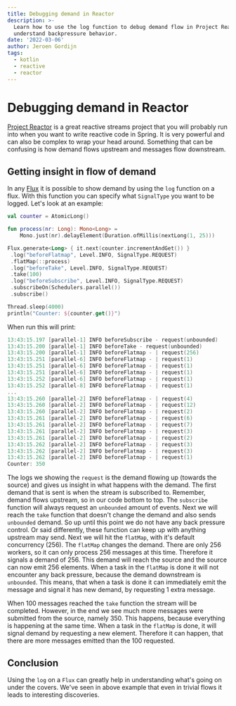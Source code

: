 ```yaml
---
title: Debugging demand in Reactor
description: >-
  Learn how to use the log function to debug demand flow in Project Reactor and
  understand backpressure behavior.
date: '2022-03-06'
author: Jeroen Gordijn
tags:
  - kotlin
  - reactive
  - reactor
---
```

# Debugging demand in Reactor

[Project Reactor](https://projectreactor.io/) is a great reactive streams project that you will probably run into when you want to write reactive code in Spring. It is very powerful and can also be complex to wrap your head around. Something that can be confusing is how demand flows upstream and messages flow downstream.

## Getting insight in flow of demand

In any [Flux](https://projectreactor.io/docs/core/release/api/reactor/core/publisher/Flux.html) it is possible to show demand by using the `log` function on a flux. With this function you can specify what `SignalType` you want to be logged. Let's look at an example:

```kotlin
val counter = AtomicLong()  

fun process(nr: Long): Mono<Long> =  
    Mono.just(nr).delayElement(Duration.ofMillis(nextLong(1, 25)))  

Flux.generate<Long> { it.next(counter.incrementAndGet()) }  
 .log("beforeFlatmap", Level.INFO, SignalType.REQUEST)  
 .flatMap(::process)  
 .log("beforeTake", Level.INFO, SignalType.REQUEST)  
 .take(100)  
 .log("beforeSubscribe", Level.INFO, SignalType.REQUEST)  
 .subscribeOn(Schedulers.parallel())  
 .subscribe()  

Thread.sleep(4000)  
println("Counter: ${counter.get()}")
```

When run this will print:

```kotlin
13:43:15.197 [parallel-1] INFO beforeSubscribe - request(unbounded)
13:43:15.200 [parallel-1] INFO beforeTake - request(unbounded)
13:43:15.200 [parallel-1] INFO beforeFlatmap - | request(256)
13:43:15.251 [parallel-6] INFO beforeFlatmap - | request(1)
13:43:15.251 [parallel-6] INFO beforeFlatmap - | request(1)
13:43:15.251 [parallel-6] INFO beforeFlatmap - | request(1)
13:43:15.252 [parallel-6] INFO beforeFlatmap - | request(1)
13:43:15.252 [parallel-8] INFO beforeFlatmap - | request(1)
...
13:43:15.260 [parallel-2] INFO beforeFlatmap - | request(4)
13:43:15.260 [parallel-2] INFO beforeFlatmap - | request(12)
13:43:15.260 [parallel-2] INFO beforeFlatmap - | request(2)
13:43:15.261 [parallel-2] INFO beforeFlatmap - | request(6)
13:43:15.261 [parallel-2] INFO beforeFlatmap - | request(7)
13:43:15.261 [parallel-2] INFO beforeFlatmap - | request(3)
13:43:15.261 [parallel-2] INFO beforeFlatmap - | request(2)
13:43:15.262 [parallel-2] INFO beforeFlatmap - | request(3)
13:43:15.262 [parallel-2] INFO beforeFlatmap - | request(3)
13:43:15.262 [parallel-2] INFO beforeFlatmap - | request(1)
Counter: 350
```

The logs we showing the `request` is the demand flowing up (towards the source) and gives us insight in what happens with the demand. The first demand that is sent is when the stream is subscribed to. Remember, demand flows upstream, so in our code bottom to top. The `subscribe` function will always request an `unbounded` amount of events. Next we will reach the `take` function that doesn't change the demand and also sends `unbounded` demand. So up until this point we do not have any back pressure control. Or said differently, these function can keep up with anything upstream may send. Next we will hit the `flatMap`, with it's default concurrency (256). The `flatMap` changes the demand. There are only 256 workers, so it can only process 256 messages at this time. Therefore it signals a demand of 256. This demand will reach the source and the source can now emit 256 elements. When a task in the `flatMap` is done it will not encounter any back pressure, because the demand downstream is `unbounded`. This means, that when a task is done it can immediately emit the message and signal it has new demand, by requesting 1 extra message.

When 100 messages reached the `take` function the stream will be completed. However, in the end we see much more messages were submitted from the source, namely 350. This happens, because everything is happening at the same time. When a task in the `flatMap` is done, it will signal demand by requesting a new element. Therefore it can happen, that there are more messages emitted than the 100 requested.

## Conclusion

Using the `log` on a `Flux` can greatly help in understanding what's going on under the covers. We've seen in above example that even in trivial flows it leads to interesting discoveries.
